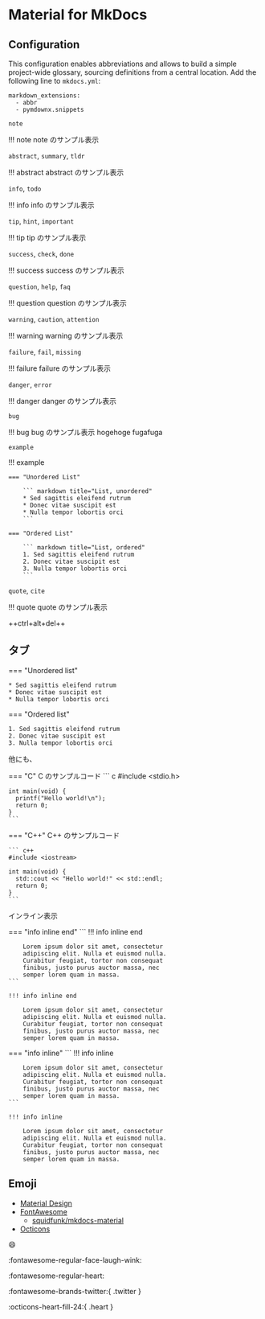 # Material for MkDocs

## Configuration
This configuration enables abbreviations and allows to build a simple project-wide glossary, sourcing definitions from a central location. Add the following line to `mkdocs.yml`:

```
markdown_extensions:
  - abbr
  - pymdownx.snippets
```

`note`

!!! note
    note のサンプル表示

`abstract`, `summary`, `tldr`

!!! abstract
    abstract のサンプル表示

`info`, `todo`

!!! info
    info のサンプル表示

`tip`, `hint`, `important`

!!! tip
    tip のサンプル表示

`success`, `check`, `done`

!!! success
    success のサンプル表示

`question`, `help`, `faq`

!!! question
    question のサンプル表示


`warning`, `caution`, `attention`

!!! warning
    warning のサンプル表示

`failure`, `fail`, `missing`

!!! failure
    failure のサンプル表示

`danger`, `error`

!!! danger
    danger のサンプル表示

`bug`

!!! bug
    bug のサンプル表示
    hogehoge
    fugafuga

`example`

!!! example

    === "Unordered List"

        ``` markdown title="List, unordered"
        * Sed sagittis eleifend rutrum
        * Donec vitae suscipit est
        * Nulla tempor lobortis orci
        ```

    === "Ordered List"

        ``` markdown title="List, ordered"
        1. Sed sagittis eleifend rutrum
        2. Donec vitae suscipit est
        3. Nulla tempor lobortis orci
        ```


`quote`, `cite`

!!! quote
    quote のサンプル表示


++ctrl+alt+del++

## タブ
=== "Unordered list"

    * Sed sagittis eleifend rutrum
    * Donec vitae suscipit est
    * Nulla tempor lobortis orci

=== "Ordered list"

    1. Sed sagittis eleifend rutrum
    2. Donec vitae suscipit est
    3. Nulla tempor lobortis orci

他にも、

=== "C"
    C のサンプルコード
    ``` c
    #include <stdio.h>

    int main(void) {
      printf("Hello world!\n");
      return 0;
    }
    ```

=== "C++"
    C++ のサンプルコード

    ``` c++
    #include <iostream>

    int main(void) {
      std::cout << "Hello world!" << std::endl;
      return 0;
    }
    ```

インライン表示

=== "info inline end"
    ```
    !!! info inline end

        Lorem ipsum dolor sit amet, consectetur
        adipiscing elit. Nulla et euismod nulla.
        Curabitur feugiat, tortor non consequat
        finibus, justo purus auctor massa, nec
        semper lorem quam in massa.
    ```

    !!! info inline end

        Lorem ipsum dolor sit amet, consectetur
        adipiscing elit. Nulla et euismod nulla.
        Curabitur feugiat, tortor non consequat
        finibus, justo purus auctor massa, nec
        semper lorem quam in massa.

=== "info inline"
    ```
    !!! info inline

        Lorem ipsum dolor sit amet, consectetur
        adipiscing elit. Nulla et euismod nulla.
        Curabitur feugiat, tortor non consequat
        finibus, justo purus auctor massa, nec
        semper lorem quam in massa.
    ```

    !!! info inline

        Lorem ipsum dolor sit amet, consectetur
        adipiscing elit. Nulla et euismod nulla.
        Curabitur feugiat, tortor non consequat
        finibus, justo purus auctor massa, nec
        semper lorem quam in massa.


## Emoji

- [Material Design](https://materialdesignicons.com/)
- [FontAwesome](https://fontawesome.com/search?m=free)
    - [squidfunk/mkdocs-material](https://github.com/squidfunk/mkdocs-material/tree/master/material/.icons)
- [Octicons](https://primer.style/octicons)

:smile:

:fontawesome-regular-face-laugh-wink:

:fontawesome-regular-heart:

:fontawesome-brands-twitter:{ .twitter }

:octicons-heart-fill-24:{ .heart }